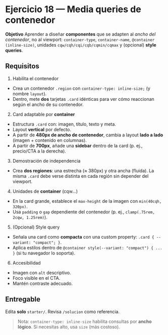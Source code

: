 # Ejercicio 18 — Media queries de **contenedor**

**Objetivo**
Aprender a diseñar **componentes** que se adapten al _ancho del contenedor_, no al viewport:
`container-type`, `container-name`, `@container (inline-size)`, unidades `cqw/cqh/cqi/cqb/cqmin/cqmax`
y (opcional) **style queries**.

## Requisitos

1. Habilita el contenedor

- Crea un contenedor `.region` con `container-type: inline-size;` (y nombre `layout`).
- Dentro, mete **dos** tarjetas `.card` idénticas para ver cómo reaccionan según el ancho de su contenedor.

2. Card adaptable por **container**

- Estructura `.card` con: imagen, título, texto y meta.
- Layout **vertical** por defecto.
- A partir de **480px de ancho de contenedor**, cambia a layout **lado a lado** (imagen + contenido en columnas).
- A partir de **700px**, añade una **sidebar** dentro de la card (p. ej., precio/CTA a la derecha).

3. Demostración de independencia

- Crea **dos regiones**: una estrecha (≈ 380px) y otra ancha (fluida). La misma `.card` debe verse distinta en cada región sin depender del viewport.

4. Unidades de **container** (cqw…)

- En la card grande, establece el `max-height` de la imagen con `min(40cqh, 320px)`.
- Usa `padding` o `gap` dependiente del contenedor (p. ej., `clamp(.75rem, 2cqw, 1.25rem)`).

5. (Opcional) Style query

- Señala una card como **compacta** con una custom property: `.card { --variant: "compact"; }`.
- Aplica estilos dentro de `@container style(--variant: "compact") { ... }` (si tu navegador lo soporta).

6. Accesibilidad

- Imagen con `alt` descriptivo.
- Foco visible en el CTA.
- Mantén contraste adecuado.

## Entregable

Edita **solo** `starter/`. Revisa `/solucion` como referencia.

> Nota: `container-type: inline-size` habilita consultas por **ancho lógico**. Si necesitas alto, usa `size` (más costoso).
